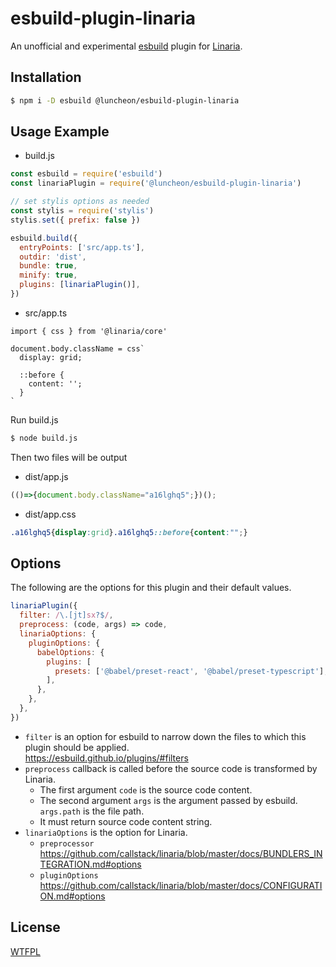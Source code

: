 # esbuild-plugin-linaria

An unofficial and experimental [esbuild](https://esbuild.github.io/) plugin for [Linaria](https://linaria.dev/).

## Installation

```sh
$ npm i -D esbuild @luncheon/esbuild-plugin-linaria
```

## Usage Example

- build.js

```js
const esbuild = require('esbuild')
const linariaPlugin = require('@luncheon/esbuild-plugin-linaria')

// set stylis options as needed
const stylis = require('stylis')
stylis.set({ prefix: false })

esbuild.build({
  entryPoints: ['src/app.ts'],
  outdir: 'dist',
  bundle: true,
  minify: true,
  plugins: [linariaPlugin()],
})
```

- src/app.ts

```tsx
import { css } from '@linaria/core'

document.body.className = css`
  display: grid;

  ::before {
    content: '';
  }
`
```

Run build.js

```sh
$ node build.js
```

Then two files will be output

- dist/app.js

```js
(()=>{document.body.className="a16lghq5";})();
```

- dist/app.css

```css
.a16lghq5{display:grid}.a16lghq5::before{content:"";}
```

## Options

The following are the options for this plugin and their default values.

```js
linariaPlugin({
  filter: /\.[jt]sx?$/,
  preprocess: (code, args) => code,
  linariaOptions: {
    pluginOptions: {
      babelOptions: {
        plugins: [
          presets: ['@babel/preset-react', '@babel/preset-typescript'],
        ],
      },
    },
  },
})
```

- `filter` is an option for esbuild to narrow down the files to which this plugin should be applied.  
  https://esbuild.github.io/plugins/#filters
- `preprocess` callback is called before the source code is transformed by Linaria.
  - The first argument `code` is the source code content.
  - The second argument `args` is the argument passed by esbuild. `args.path` is the file path.
  - It must return source code content string.
- `linariaOptions` is the option for Linaria.
  - `preprocessor`  
    https://github.com/callstack/linaria/blob/master/docs/BUNDLERS_INTEGRATION.md#options
  - `pluginOptions`  
    https://github.com/callstack/linaria/blob/master/docs/CONFIGURATION.md#options

## License

[WTFPL](http://www.wtfpl.net/)

